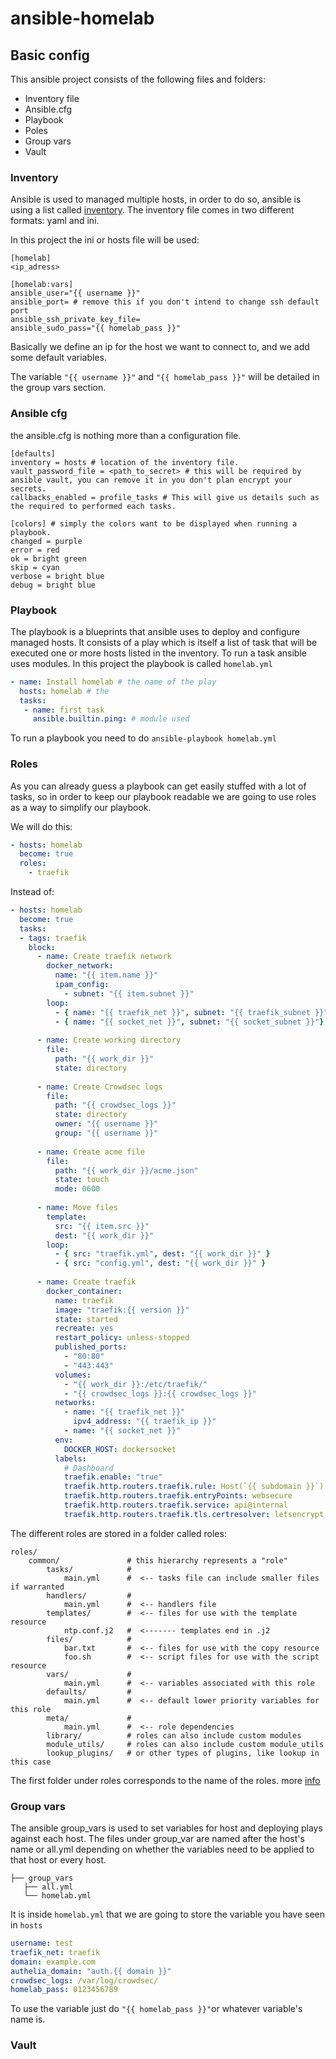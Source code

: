 # ansible-homelab

## Basic config
This ansible project consists of the following files and folders:
- Inventory file
- Ansible.cfg
- Playbook
- Poles
- Group vars
- Vault

### Inventory
Ansible is used to managed multiple hosts, in order to do so, ansible is using a list called [inventory](https://docs.ansible.com/ansible/latest/user_guide/intro_inventory.html#). The inventory file comes in two different formats: yaml and ini.

In this project the ini or hosts file will be used:

```shell
[homelab]
<ip_adress>

[homelab:vars]
ansible_user="{{ username }}"
ansible_port= # remove this if you don't intend to change ssh default port
ansible_ssh_private_key_file=
ansible_sudo_pass="{{ homelab_pass }}"
```
Basically we define an ip for the host we want to connect to, and we add some default variables.

The variable `"{{ username }}"` and `"{{ homelab_pass }}"` will be detailed in the group vars section.

### Ansible cfg
the ansible.cfg is nothing more than a configuration file.

```shell
[defaults]
inventory = hosts # location of the inventory file.
vault_password_file = <path_to_secret> # this will be required by ansible vault, you can remove it in you don't plan encrypt your secrets.
callbacks_enabled = profile_tasks # This will give us details such as the required to performed each tasks.

[colors] # simply the colors want to be displayed when running a playbook.
changed = purple
error = red
ok = bright green
skip = cyan
verbose = bright blue
debug = bright blue
```
### Playbook
The playbook is a blueprints that ansible uses to deploy and configure managed hosts. It consists of a play which is itself a list of task that will be executed one or more hosts listed in the inventory. To run a task ansible uses modules. In this project the playbook is called `homelab.yml`

```yaml
- name: Install homelab # the name of the play
  hosts: homelab # the
  tasks:
   - name: first task
     ansible.builtin.ping: # module used
```
To run a playbook you need to do `ansible-playbook homelab.yml`

### Roles
As you can already guess a playbook can get easily stuffed with a lot of tasks, so in order to keep our playbook readable we are going to use roles as a way to simplify our playbook.

We will do this:

```yaml
- hosts: homelab
  become: true
  roles:
    - traefik
```
Instead of:
```yaml
- hosts: homelab
  become: true
  tasks:
  - tags: traefik
    block:
      - name: Create traefik network
        docker_network:
          name: "{{ item.name }}"
          ipam_config:
            - subnet: "{{ item.subnet }}"
        loop:
          - { name: "{{ traefik_net }}", subnet: "{{ traefik_subnet }}"}
          - { name: "{{ socket_net }}", subnet: "{{ socket_subnet }}"}
  
      - name: Create working directory
        file:
          path: "{{ work_dir }}"
          state: directory
  
      - name: Create Crowdsec logs
        file:
          path: "{{ crowdsec_logs }}"
          state: directory
          owner: "{{ username }}"
          group: "{{ username }}"
  
      - name: Create acme file
        file:
          path: "{{ work_dir }}/acme.json"
          state: touch
          mode: 0600
  
      - name: Move files
        template:
          src: "{{ item.src }}"
          dest: "{{ work_dir }}"
        loop:
          - { src: "traefik.yml", dest: "{{ work_dir }}" }
          - { src: "config.yml", dest: "{{ work_dir }}" }
  
      - name: Create traefik
        docker_container:
          name: traefik
          image: "traefik:{{ version }}"
          state: started
          recreate: yes
          restart_policy: unless-stopped
          published_ports:
            - "80:80"
            - "443:443"
          volumes:
            - "{{ work_dir }}:/etc/traefik/"
            - "{{ crowdsec_logs }}:{{ crowdsec_logs }}"
          networks:
            - name: "{{ traefik_net }}"
              ipv4_address: "{{ traefik_ip }}"
            - name: "{{ socket_net }}"
          env:
            DOCKER_HOST: dockersocket
          labels:
            # Dashboard
            traefik.enable: "true"
            traefik.http.routers.traefik.rule: Host(`{{ subdomain }}`)
            traefik.http.routers.traefik.entryPoints: websecure
            traefik.http.routers.traefik.service: api@internal
            traefik.http.routers.traefik.tls.certresolver: letsencrypt
```

The different roles are stored in a folder called roles:

```shell
roles/
    common/               # this hierarchy represents a "role"
        tasks/            #
            main.yml      #  <-- tasks file can include smaller files if warranted
        handlers/         #
            main.yml      #  <-- handlers file
        templates/        #  <-- files for use with the template resource
            ntp.conf.j2   #  <------- templates end in .j2
        files/            #
            bar.txt       #  <-- files for use with the copy resource
            foo.sh        #  <-- script files for use with the script resource
        vars/             #
            main.yml      #  <-- variables associated with this role
        defaults/         #
            main.yml      #  <-- default lower priority variables for this role
        meta/             #
            main.yml      #  <-- role dependencies
        library/          # roles can also include custom modules
        module_utils/     # roles can also include custom module_utils
        lookup_plugins/   # or other types of plugins, like lookup in this case
```
The first folder under roles corresponds to the name of the roles.
more [info](https://docs.ansible.com/ansible/latest/user_guide/playbooks_reuse_roles.html)
### Group vars

The ansible group_vars is used to set variables for host and deploying plays against each host. The files under group_var are named after the host's name or all.yml depending on whether the variables need to be applied to that host or every host.

```shell
├── group_vars
   ├── all.yml
   └── homelab.yml
```
It is inside `homelab.yml` that we are going to store the variable you have seen in `hosts`

```yaml
username: test
traefik_net: traefik
domain: example.com
authelia_domain: "auth.{{ domain }}"
crowdsec_logs: /var/log/crowdsec/
homelab_pass: 0123456789
```
To use the variable just do `"{{ homelab_pass }}"`or whatever variable's name is.

### Vault

